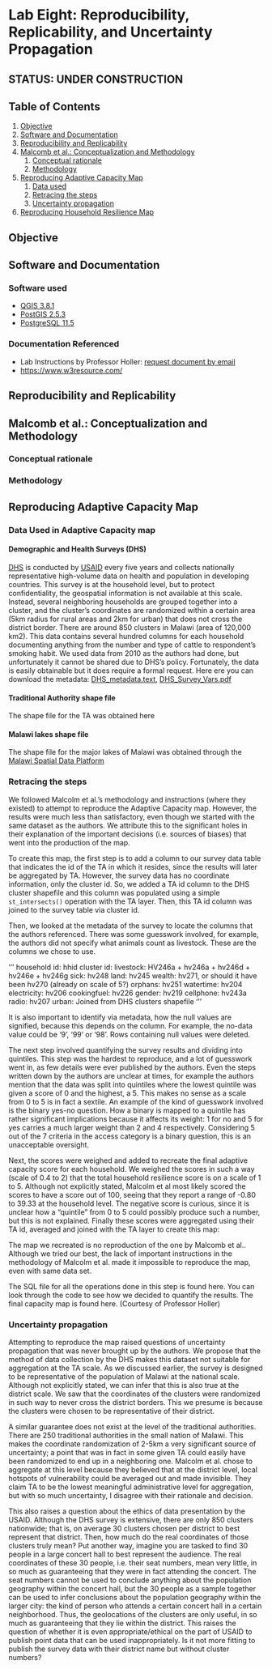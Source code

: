# Lab Eight: Reproducibility, Replicability, and Uncertainty Propagation

## STATUS: UNDER CONSTRUCTION 

## Table of Contents

1. [Objective](#goal)
2. [Software and Documentation](#sw)
3. [Reproducibility and Replicability](#randr)
4. [Malcomb et al.: Conceptualization and Methodology](#malc)
    1. [Conceptual rationale](#malc-a)
    2. [Methodology](#malc-b)
5. [Reproducing Adaptive Capacity Map](#rac)
    1. [Data used](#rac-a)
    2. [Retracing the steps](#rac-b)
    3. [Uncertainty propagation](#rac-c)
6. [Reproducing Household Resilience Map](#flow)
 

## Objective <a name="goal"></a>

## Software and Documentation <a name="sw"></a>

### Software used

- [QGIS 3.8.1](https://www.qgis.org/en/site/) 
- [PostGIS 2.5.3](https://postgis.net/source/)
- [PostgreSQL 11.5](https://www.postgresql.org/download/)

### Documentation Referenced
- Lab Instructions by Professor Holler: [request document by email](jholler@middlebury.edu)
- https://www.w3resource.com/

## Reproducibility and Replicability <a name="randr"></a>

## Malcomb et al.: Conceptualization and Methodology <a name="malc"></a>

### Conceptual rationale <a name="malc-a"></a>

### Methodology <a name="malc-b"></a>

## Reproducing Adaptive Capacity Map <a name="rac"></a>

### Data Used in Adaptive Capacity map <a name="rac-a"></a>

#### Demographic and Health Surveys (DHS)

[DHS]( https://dhsprogram.com/What-We-Do/Survey-Types/DHS.cfm) is conducted by [USAID]( https://www.usaid.gov/) every five years and collects nationally representative high-volume data on health and population in developing countries. This survey is at the household level, but to protect confidentiality, the geospatial information is not available at this scale. Instead, several neighboring households are grouped together into a cluster, and the cluster’s coordinates are randomized within a certain area (5km radius for rural areas and 2km for urban) that does not cross the district border. There are around 850 clusters in Malawi (area of 120,000 km2). This data contains several hundred columns for each household documenting anything from the number and type of cattle to respondent’s smoking habit. We used data from 2010 as the authors had done, but unfortunately it cannot be shared due to DHS’s policy. Fortunately, the data is easily obtainable but it does require a formal request. Here ere you can download the metadata: [DHS_metadata.text](/DHS_metadata.text), [DHS_Survey_Vars.pdf](/DHS_Survey_Vars.pdf. 
)
#### Traditional Authority shape file
The shape file for the TA was obtained here

#### Malawi lakes shape file
The shape file for the major lakes of Malawi was obtained through the [Malawi Spatial Data Platform]( http://www.masdap.mw/)

### Retracing the steps <a name="rac-b"></a>
We followed Malcolm et al.’s methodology and instructions (where they existed) to attempt to reproduce the Adaptive Capacity map. However, the results were much less than satisfactory, even though we started with the same dataset as the authors. We attribute this to the significant holes in their explanation of the important decisions (i.e. sources of biases) that went into the production of the map.

To create this map, the first step is to add a column to our survey data table that indicates the id of the TA in which it resides, since the results will later be aggregated by TA. However, the survey data has no coordinate information, only the cluster id. So, we added a TA id column to the DHS cluster shapefile and this column was populated using a simple `st_intersects()` operation with the TA layer. Then, this TA id column was joined to the survey table via cluster id.  

Then, we looked at the metadata of the survey to locate the columns that the authors referenced. There was some guesswork involved, for example, the authors did not specify what animals count as livestock. These are the columns we chose to use. 

‘’’
household id: hhid
cluster id:
livestock: HV246a + hv246a + hv246d + hv246e + hv246g
sick: hv248
land: hv245
wealth: hv271, or should it have been hv270 (already on scale of 5?)
orphans: hv251
watertime: hv204
electricity: hv206
cookingfuel: hv226
gender: hv219
cellphone: hv243a
radio: hv207
urban: Joined from DHS clusters shapefile
‘’’

It is also important to identify via metadata, how the null values are signified, because this depends on the column. For example, the no-data value could be ‘9’, ‘99’ or ‘98’. Rows containing null values were deleted. 

The next step involved quantifying the survey results and dividing into quintiles. This step was the hardest to reproduce, and a lot of guesswork went in, as few details were ever published by the authors. Even the steps written down by the authors are unclear at times, for example the authors mention that the data was split into quintiles where the lowest quintile was given a score of 0 and the highest, a 5. This makes no sense as a scale from 0 to 5 is in fact a sextile. An example of the kind of guesswork involved is the binary yes-no question. How a binary is mapped to a quintile has rather significant implications because it affects its weight: 1 for no and 5 for yes carries a much larger weight than 2 and 4 respectively. Considering 5 out of the 7 criteria in the access category is a binary question, this is an unacceptable oversight. 

Next, the scores were weighed and added to recreate the final adaptive capacity score for each household. We weighed the scores in such a way (scale of 0.4 to 2) that the total household resilience score is on a scale of 1 to 5. Although not explicitly stated, Malcolm et al most likely scored the scores to have a score out of 100, seeing that they report a range of -0.80 to 39.33 at the household level. The negative score is curious, since it is unclear how a “quintile” from 0 to 5 could possibly produce such a number, but this is not explained. Finally these scores were aggregated using their TA id, averaged and joined with the TA layer to create this map: 

The map we recreated is no reproduction of the one by Malcomb et al.. Although we tried our best, the lack of important instructions in the methodology of Malcolm et al. made it impossible to reproduce the map, even with same data set. 

The SQL file for all the operations done in this step is found here. You can look through the code to see how we decided to quantify the results. 
The final capacity map is found here. (Courtesy of Professor Holler) 

### Uncertainty propagation <a name="rac-c"></a>

Attempting to reproduce the map raised questions of uncertainty propagation that was never brought up by the authors. We propose that the method of data collection by the DHS makes this dataset not suitable for aggregation at the TA scale. As we discussed earlier, the survey is designed to be representative of the population of Malawi at the national scale. Although not explicitly stated, we can infer that this is also true at the district scale. We saw that the coordinates of the clusters were randomized in such way to never cross the district borders. This we presume is because the clusters were chosen to be representative of their district.

A similar guarantee does not exist at the level of the traditional authorities. There are 250 traditional authorities in the small nation of Malawi. This makes the coordinate randomization of 2-5km a very significant source of uncertainty; a point that was in fact in some given TA could easily have been randomized to end up in a neighboring one. Malcolm et al. chose to aggregate at this level because they believed that at the district level, local hotspots of vulnerability could be averaged out and made invisible. They claim TA to be the lowest meaningful administrative level for aggregation, but with so much uncertainty, I disagree with their rationale and decision.   

This also raises a question about the ethics of data presentation by the USAID. Although the DHS survey is extensive, there are only 850 clusters nationwide; that is, on average 30 clusters chosen per district to best represent that district. Then, how much do the real coordinates of those clusters truly mean? Put another way, imagine you are tasked to find 30 people in a large concert hall to best represent the audience. The real coordinates of these 30 people, i.e. their seat numbers, mean very little, in so much as guaranteeing that they were in fact attending the concert. The seat numbers cannot be used to conclude anything about the population geography within the concert hall, but the 30 people as a sample together can be used to infer conclusions about the population geography within the larger city: the kind of person who attends a certain concert hall in a certain neighborhood. Thus, the geolocations of the clusters are only useful, in so much as guaranteeing that they lie within the district. This raises the question of whether it is even appropriate/ethical on the part of USAID to publish point data that can be used inappropriately. Is it not more fitting to publish the survey data with their district name but without cluster numbers? 
